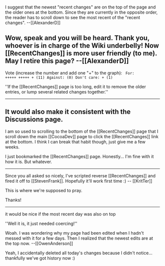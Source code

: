 I suggest that the newest "recent changes" are on the top of the page and the older ones at the bottom.  Since they are currently in the opposite order, the reader has to scroll down to see the most recent of the "recent changes". --[[AlexanderD]]

Wow, speak and you will be heard.  Thank you, whoever is in charge of the Wiki underbelly!  Now [[RecentChanges]] is more user friendly (to me).  May I retire this page? --[[AlexanderD]]
----

Vote (increase the number and add one "+" to the graph):
<code>
For:        +++++ +++++ +  (11)
Against:   (0)
Don't care: +  (1)
</code>

''If the [[RecentChanges]] page is too long, edit it to remove the older entries, or lump several related changes together.''

----
It would also make it consistent with the Discussions page.
----
I am so used to scrolling to the bottom of the [[RecentChanges]] page that I scroll down the main [[CocoaDev]] page to click the [[RecentChanges]] link at the bottom. I think I can break that habit though, just give me a few weeks.

I just bookmarked the [[RecentChanges]] page. Honestly... I'm fine with it how it is. But whatever.

----

Since you all asked so nicely, I've scripted reverse [[RecentChanges]] and fired it off to [[StevenFrank]]. Hopefully it'll work first time :) -- [[KritTer]]

This is where we're supposed to pray.

Thanks!

----

it would be nice if the most recent day was also on top

''Well it is, it just needed coercing!''

Woah.  I was wondering why my page had been edited when I hadn't messed with it for a few days.  Then I realized that the newest edits are at the top now. --[[OwenAnderson]]

Yeah, I accidentally deleted all today's changes because I didn't notice... thankfully we've got history now :)